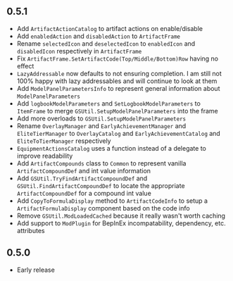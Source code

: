 ## 0.5.1
* Add `ArtifactActionCatalog` to artifact actions on enable/disable
* Add `enabledAction` and `disabledAction` to `ArtifactFrame`
* Rename `selectedIcon` and `deselectedIcon` to `enabledIcon` and `disabledIcon` respectively in `ArtifactFrame`
* Fix `ArtifactFrame.SetArtifactCode(Top/Middle/Bottom)Row` having no effect
* `LazyAddressable` now defaults to not ensuring completion. I am still not 100% happy with lazy addressables and will continue to look at them
* Add `ModelPanelParametersInfo` to represent general information about `ModelPanelParameters` 
* Add `logbookModelParameters` and `SetLogbookModelParameters` to `ItemFrame` to merge `GSUtil.SetupModelPanelParameters` into the frame
* Add more overloads to `GSUtil.SetupModelPanelParameters`
* Rename `OverlayManager` and `EarlyAchievementManager` and `EliteTierManager` to `OverlayCatalog` and `EarlyAchievementCatalog` and `EliteToTierManager` respectively
* `EquipmentActionsCatalog` uses a function instead of a delegate to improve readability
* Add `ArtifactCompounds` class to `Common` to represent vanilla `ArtifactCompoundDef` and int value information
* Add `GSUtil.TryFindArtifactCompoundDef` and `GSUtil.FindArtifactCompoundDef` to locate the appropriate `ArtifactCompoundDef` for a compound int value
* Add `CopyToFormulaDisplay` method to `ArtifactCodeInfo` to setup a `ArtifactFormulaDisplay` component based on the code info
* Remove `GSUtil.ModLoadedCached` because it really wasn't worth caching
* Add support to `ModPlugin` for BepInEx incompatability, dependency, etc. attributes

## 0.5.0
* Early release
